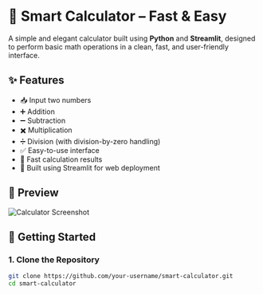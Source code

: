 # 🧠 Smart Calculator – Fast & Easy

A simple and elegant calculator built using **Python** and **Streamlit**, designed to perform basic math operations in a clean, fast, and user-friendly interface.

## ✨ Features

- 📥 Input two numbers
- ➕ Addition  
- ➖ Subtraction  
- ✖️ Multiplication  
- ➗ Division (with division-by-zero handling)
- ✅ Easy-to-use interface
- 🚀 Fast calculation results
- 🧮 Built using Streamlit for web deployment

## 📸 Preview

![Calculator Screenshot](screenshot.png) <!-- (Optional: Add a screenshot if you have one) -->

## 🚀 Getting Started

### 1. Clone the Repository

```bash
git clone https://github.com/your-username/smart-calculator.git
cd smart-calculator
